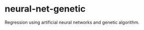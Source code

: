 neural-net-genetic
==================

Regression using artificial neural networks and genetic algorithm.
